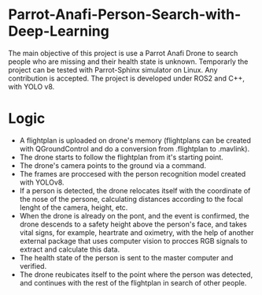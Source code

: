 # Parrot-Anafi-Person-Search-with-Deep-Learning
The main objective of this project is use a Parrot Anafi Drone to search people who are missing and their health state is unknown. Temporarly the project can be tested with Parrot-Sphinx simulator on Linux. Any contribution is accepted. The project is developed under ROS2 and C++, with YOLO v8. 

# Logic 
- A flightplan is uploaded on drone's memory (flightplans can be created with QGroundControl and do a conversion from .flightplan to .mavlink).
- The drone starts to follow the flightplan from it's starting point.
- The drone's camera points to the ground via a command.
- The frames are proccesed with the person recognition model created with YOLOv8.
- If a person is detected, the drone relocates itself with the coordinate of the nose of the persone, calculating distances according to the focal lenght of the camera, height, etc.
- When the drone is already on the pont, and the event is confirmed, the drone descends to a safety height above the person's face, and takes vital signs, for example, heartrate and oximetry, with the help of another external package that uses computer vision to procces RGB signals to extract and calculate this data.
- The health state of the person is sent to the master computer and verified.
- The drone reubicates itself to the point where the person was detected, and continues with the rest of the flightplan in search of other people.

